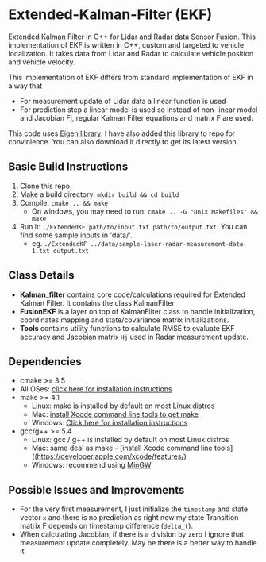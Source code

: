 # Extended-Kalman-Filter (EKF)
Extended Kalman Filter in C++ for Lidar and Radar data Sensor Fusion. This implementation of EKF is written in C++, custom and targeted to vehicle localization. It takes data from Lidar and Radar to calculate vehicle position and vehicle velocity.

This implementation of EKF differs from standard implementation of EKF in a way that
- For measurement update of Lidar data a linear function is used
- For prediction step a linear model is used so instead of non-linear model and Jacobian Fj, regular Kalman Filter equations and matrix F are used. 


This code uses [Eigen library](https://d17h27t6h515a5.cloudfront.net/topher/2017/March/58b7604e_eigen/eigen.zip). I have also added this library to repo for convinience. You can also download it directly to get its latest version.

## Basic Build Instructions

1. Clone this repo.
2. Make a build directory: `mkdir build && cd build`
3. Compile: `cmake .. && make` 
   * On windows, you may need to run: `cmake .. -G "Unix Makefiles" && make`
4. Run it: `./ExtendedKF path/to/input.txt path/to/output.txt`. You can find
   some sample inputs in 'data/'.
    - eg. `./ExtendedKF ../data/sample-laser-radar-measurement-data-1.txt output.txt`

## Class Details

- **Kalman_filter** contains core code/calculations required for Extended Kalman Filter. It contains the class KalmanFilter 
- **FusionEKF** is a layer on top of KalmanFilter class to handle initialization, coordinates mapping and state/covariance matrix initializations.
- **Tools** contains utility functions to calculate RMSE to evaluate EKF accuracy and Jacobian matrix `Hj` used in Radar measurement update.


## Dependencies

* cmake >= 3.5
 * All OSes: [click here for installation instructions](https://cmake.org/install/)
* make >= 4.1
  * Linux: make is installed by default on most Linux distros
  * Mac: [install Xcode command line tools to get make](https://developer.apple.com/xcode/features/)
  * Windows: [Click here for installation instructions](http://gnuwin32.sourceforge.net/packages/make.htm)
* gcc/g++ >= 5.4
  * Linux: gcc / g++ is installed by default on most Linux distros
  * Mac: same deal as make - [install Xcode command line tools]((https://developer.apple.com/xcode/features/)
  * Windows: recommend using [MinGW](http://www.mingw.org/)
  
## Possible Issues and Improvements
- For the very first measurement, I just initialize the `timestamp` and state vector `x` and there is no prediction as right now my state Transition matrix F depends on timestamp difference (`delta_t`). 
- When calculating Jacobian, if there is a division by zero I ignore that measurement update completely. May be there is a better way to handle it.
